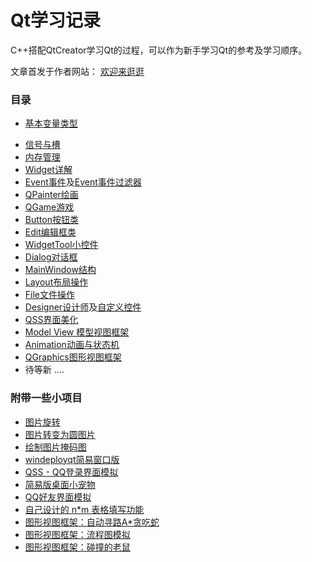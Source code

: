 # Qt学习记录

C++搭配QtCreator学习Qt的过程，可以作为新手学习Qt的参考及学习顺序。

文章首发于作者网站： [欢迎来逛逛](https://helloylh.com)

### 目录

* [基本变量类型](02_VarientType)

- [信号与槽](03_SignalAndSlots)
- [内存管理](04_MemoryManagerMation)
- [Widget详解](05_Widget)
- [Event事件](06_Event)及[Event事件过滤器](06_EventFilter)
- [QPainter绘画](07_Painter)
- [QGame游戏](08_QGame)
- [Button按钮类](09_Button)
- [Edit编辑框类](10_Edit)
- [WidgetTool小控件](11_widgetTool)
- [Dialog对话框](12_Dialog)
- [MainWindow结构](12_MainWindow)
- [Layout布局操作](13_Layout)
- [File文件操作](14_FileOperation)
- [Designer设计师](15_Designer)及[自定义控件](15_custormWidget)
- [QSS界面美化](16_qss)
- [Model View 模型视图框架](20_QQContracts)
- [Animation动画与状态机](21_Animation)
- [QGraphics图形视图框架](22_GraphicsView)
- 待等新 ....

### 附带一些小项目
* [图片旋转](pictureRotate)
* [图片转变为圆图片](project_PictureToCircle)
* [绘制图片掩码图](project_PictureToMask)
* [windeployqt简易窗口版](18_fastGuiDeployTool)
* [QSS - QQ登录界面模拟](17_QQlogin)
* [简易版桌面小宠物](19_DesktopWallpaper)
* [QQ好友界面模拟](20_QQContracts)
* [自己设计的 n*m 表格填写功能](20_MyTableWidet)
* [图形视图框架：自动寻路A*贪吃蛇](22_SnakeGameWithGraphicsView)
* [图形视图框架：流程图模拟](22_QGraphics_Diagram)
* [图形视图框架：碰撞的老鼠](22_Graphics_MouseExample)

